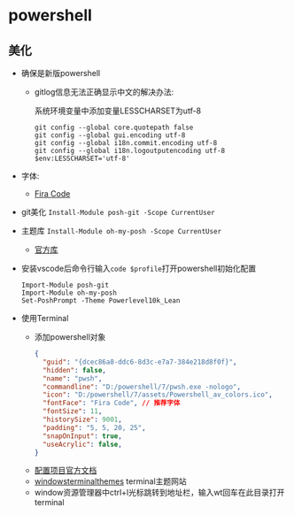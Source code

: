 # powershell

## 美化
- 确保是新版powershell
  - gitlog信息无法正确显示中文的解决办法:

    系统环境变量中添加变量LESSCHARSET为utf-8
    ```
    git config --global core.quotepath false
    git config --global gui.encoding utf-8
    git config --global i18n.commit.encoding utf-8
    git config --global i18n.logoutputencoding utf-8
    $env:LESSCHARSET='utf-8'
    ```

- 字体:
  - [Fira Code](https://github.com/tonsky/FiraCode)

- git美化 `Install-Module posh-git -Scope CurrentUser`

- 主题库 `Install-Module oh-my-posh -Scope CurrentUser`
  - [官方库](https://github.com/ohmyzsh/ohmyzsh/tree/master/themes)

- 安装vscode后命令行输入`code $profile`打开powershell初始化配置
  ```
  Import-Module posh-git
  Import-Module oh-my-posh
  Set-PoshPrompt -Theme Powerlevel10k_Lean
  ```

- 使用Terminal 
  - 添加powershell对象
    ```json
    {
      "guid": "{dcec86a8-ddc6-8d3c-e7a7-384e218d8f0f}",
      "hidden": false,
      "name": "pwsh",
      "commandline": "D:/powershell/7/pwsh.exe -nologo",
      "icon": "D:/powershell/7/assets/Powershell_av_colors.ico",
      "fontFace": "Fira Code", // 推荐字体
      "fontSize": 11,
      "historySize": 9001,
      "padding": "5, 5, 20, 25",
      "snapOnInput": true,
      "useAcrylic": false,
    }
    ```
  - [配置项目官方文档](https://docs.microsoft.com/zh-cn/windows/terminal/customize-settings/profile-settings)
  - [windowsterminalthemes](https://windowsterminalthemes.dev/) terminal主题网站
  - window资源管理器中ctrl+l光标跳转到地址栏，输入wt回车在此目录打开terminal

